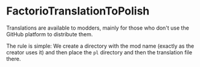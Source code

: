 # FactorioTranslationToPolish
Translations are available to modders, mainly for those who don't use the GitHub platform to distribute them.

The rule is simple:
We create a directory with the mod name (exactly as the creator uses it) and then place the `pl` directory and then the translation file there.
